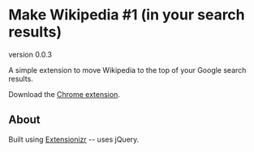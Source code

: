 # Make Wikipedia #1 (in your search results)
version 0.0.3

A simple extension to move Wikipedia to the top of your Google search results.

Download the [Chrome extension](https://chrome.google.com/webstore/detail/make-wikipedia-1/ckmmohmhhpeemgpjanclllmmdajomdkc).

## About

Built using [Extensionizr](http://extensionizr.com/) -- uses jQuery.